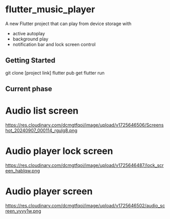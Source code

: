 # flutter_music_player

A new Flutter project that can play from device storage with 
 - active autoplay
 - background play
 - notification bar and lock screen control

## Getting Started

git clone [project link]
flutter pub get
flutter run

## Current phase
# Audio list screen
https://res.cloudinary.com/dcmgtfqoi/image/upload/v1725646506/Screenshot_20240907_000114_rgulg8.png

# Audio player lock screen
https://res.cloudinary.com/dcmgtfqoi/image/upload/v1725646487/lock_screen_hablqw.png

# Audio player screen 
https://res.cloudinary.com/dcmgtfqoi/image/upload/v1725646502/audio_screen_yyvy1w.png

